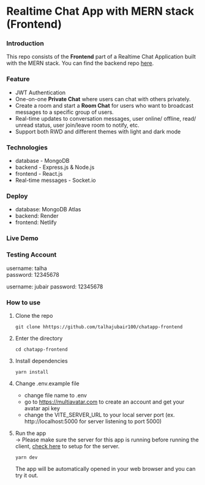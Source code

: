 # Realtime Chat App with MERN stack (Frontend)

### Introduction
This repo consists of the **Frontend** part of a Realtime Chat Application built with the MERN stack.
You can find the backend repo [here](https://github.com/talhajubair100/chatapp-backend).

### Feature
- JWT Authentication
- One-on-one **Private Chat** where users can chat with others privately.
- Create a room and start a **Room Chat** for users who want to broadcast messages to a specific group of users.
- Real-time updates to conversation messages, user online/ offline, read/ unread status, user join/leave room to notify, etc.
- Support both RWD and different themes with light and dark mode

### Technologies
- database - MongoDB
- backend - Express.js & Node.js
- frontend - React.js
- Real-time messages - Socket.io

### Deploy
- database: MongoDB Atlas
- backend: Render
- frontend: Netlify

### Live Demo

### Testing Account
username:  talha  
password: 12345678  

username: jubair 
password: 12345678  


### How to use
1. Clone the repo
    ```
    git clone hhttps://github.com/talhajubair100/chatapp-frontend
    ```
2. Enter the directory
    ```
    cd chatapp-frontend
    ```
3. Install dependencies
    ```
    yarn install
    ```
4. Change .env.example file
   - change file name to .env
   - go to https://multiavatar.com to create an account and get your avatar api key
   - change the VITE_SERVER_URL to your local server port (ex. http://localhost:5000 for server listening to port 5000)

5. Run the app   
    -> Please make sure the server for this app is running before running the client, [check here](https://github.com/talhajubair100/chatapp-backend) to setup for the server.
    ```
    yarn dev
    ```
    The app will be automatically opened in your web browser and you can try it out.

